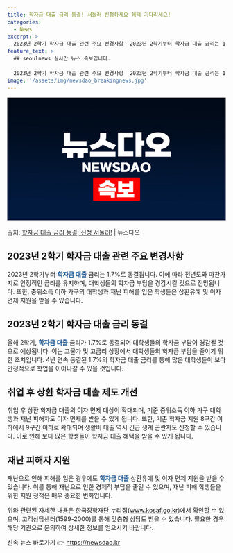 ```yaml
---
title: 학자금 대출 금리 동결! 서둘러 신청하세요 혜택 기다리세요!
categories:
  - News
excerpt: >
  2023년 2학기 학자금 대출 관련 주요 변경사항  2023년 2학기부터 학자금 대출 금리는 1.7%로 동결…
feature_text: >
  ## seoulnews 실시간 뉴스 속보입니다.

  2023년 2학기 학자금 대출 관련 주요 변경사항  2023년 2학기부터 학자금 대출 금리는 1.7%로 동결…
image: '/assets/img/newsdao_breakingnews.jpg'
---
```


![뉴스다오 속보](/assets/img/newsdao_breakingnews.jpg)

<p>출처: <a href="https://newsdao.kr/4547" rel="dofollow">학자금 대출 금리 동결, 신청 서둘러!</a> | 뉴스다오</p>

<h2 data-ke-size="size26">2023년 2학기 학자금 대출 관련 주요 변경사항</h2>
2023년 2학기부터 <b><span style="color: #1a5490;">학자금 대출</span></b> 금리는 1.7%로 동결됩니다. 이에 따라 전년도와 마찬가지로 안정적인 금리를 유지하며, 대학생들의 학자금 부담을 경감시킬 것으로 전망됩니다. 또한, 중위소득 이하 가구의 대학생과 재난 피해를 입은 학생들은 상환유예 및 이자 면제 지원을 받을 수 있습니다.

<h2 data-ke-size="size26">2023년 2학기 학자금 대출 금리 동결</h2>
올해 2학기, <b><span style="color: #1a5490;">학자금 대출</span></b> 금리가 1.7%로 동결되어 대학생들의 학자금 부담이 경감될 것으로 예상됩니다. 이는 고물가 및 고금리 상황에서 대학생들의 학자금 부담을 줄이기 위한 조치입니다. 4년 연속 동결된 1.7%의 학자금 대출 금리를 통해 많은 대학생들이 보다 안정적으로 학업을 이어나갈 수 있을 것입니다.

<h2 data-ke-size="size26">취업 후 상환 학자금 대출 제도 개선</h2>
취업 후 상환 학자금 대출의 이자 면제 대상이 확대되며, 기준 중위소득 이하 가구 대학생과 재난 피해자도 이자 면제를 받을 수 있게 됩니다. 또한, 기존 학자금 지원 8구간 이하에서 9구간 이하로 확대되며 생활비 대출 역시 긴급 생계 곤란자도 신청할 수 있습니다. 이로 인해 보다 많은 학생들이 학자금 대출 혜택을 받을 수 있게 됩니다.

<h2 data-ke-size="size26">재난 피해자 지원</h2>
재난으로 인해 피해를 입은 경우에도 <b><span style="color: #1a5490;">학자금 대출</span></b> 상환유예 및 이자 면제 지원을 받을 수 있습니다. 이를 통해 재난으로 인한 경제적 부담을 줄일 수 있으며, 재난 피해 학생들을 위한 지원 정책은 매우 중요한 변화입니다.

위와 관련된 자세한 내용은 한국장학재단 누리집(www.kosaf.go.kr)에서 확인할 수 있으며, 고객상담센터(1599-2000)를 통해 맞춤형 상담도 받을 수 있습니다. 필요한 경우 해당 기관으로 문의하여 상세한 정보를 얻으시기 바랍니다. 

신속 뉴스 바로가기 👉 <a href="https://newsdao.kr" rel="dofollow">https://newsdao.kr</a>



